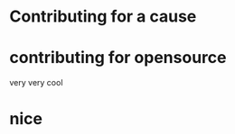 
<div>
  <h1>
    Contributing for a cause</h1>
  </h1>
  </div>
<div>
  <h1>
    contributing for opensource</h1>
  </h1>
  <p>very very cool</p>
  <h1>nice</h1>
  </div>

